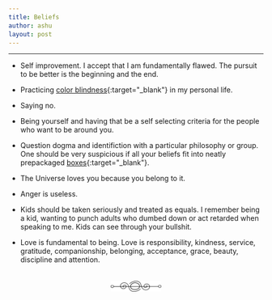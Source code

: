 ```yaml
---
title: Beliefs
author: ashu
layout: post
---
```


---
- Self improvement. I accept that I am fundamentally flawed. The pursuit to be better is the beginning and the end. 

- Practicing [color blindness](https://www.youtube.com/watch?v=QxB3b7fxMEA){:target="_blank"} in my personal life. 

- Saying no. 

- Being yourself and having that be a self selecting criteria for the people who want to be around you.

- Question dogma and identifiction with a particular philosophy or group. One should be very suspicious if all your beliefs fit into neatly prepackaged [boxes](https://fs.blog/wp-content/uploads/2017/02/Naval-Ravikant-TKP.pdf){:target="_blank"}.

- The Universe loves you because you belong to it. 

- Anger is useless. 

- Kids should be taken seriously and treated as equals. I remember being a kid, wanting to punch adults who dumbed down or act retarded when speaking to me. Kids can see through your bullshit. 

- Love is fundamental to being. Love is responsibility, kindness, service, gratitude, companionship, belonging, acceptance, grace, beauty, discipline and attention. 


<div style="display: flex; justify-content: center; padding-top: 20px;">
    <img src="/assets/images/230617-page-ending-flourish.png" alt="image" style="max-width: 100px;">
</div>
